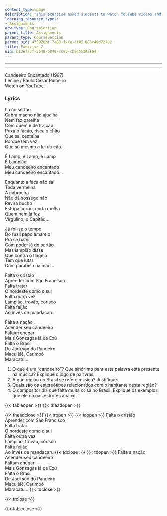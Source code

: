 ```yaml
---
content_type: page
description: 'This exercise asked students to watch YouTube videos and answer questions. '
learning_resource_types:
- Assignments
ocw_type: CourseSection
parent_title: Assignments
parent_type: CourseSection
parent_uid: 475970bf-7a88-f2fe-4f05-686c40d72782
title: Exercise 2
uid: b12efa7f-5548-e849-cc95-cb9455342fb4
---
```


* * *

* * *

Candeeiro Encantado (1997)  
Lenine / Paulo César Pinheiro  
Watch on [YouTube](https://www.youtube.com/watch?v=MvlFyQQ3k6I).

### Lyrics

Lá no sertão  
Cabra macho não ajoelha  
Nem faz parelha  
Com quem é de traição  
Puxa o facão, risca o chão  
Que sai centelha  
Porque tem vez  
Que só mesmo a lei do cão...

É Lamp, é Lamp, é Lamp  
É Lampião  
Meu candeeiro encantado  
Meu candeeiro encantado...

Enquanto a faca não sai  
Toda vermelha  
A cabroeira  
Não dá sossego não  
Revira bucho  
Estripa corno, corta orelha  
Quem nem já fez  
Virgulino, o Capitão...

Já foi-se o tempo  
Do fuzil papo amarelo  
Prá se bater  
Com poder lá do sertão  
Mas lampião disse  
Que contra o flagelo  
Tem que lutar  
Com parabelo na mão...

Falta o cristão  
Aprender com São Francisco  
Falta tratar  
O nordeste como o sul  
Falta outra vez  
Lampião, trovão, corisco  
Falta feijão  
Ao invés de mandacaru

Falta a nação  
Acender seu candeeiro  
Faltam chegar  
Mais Gonzagas lá de Exú  
Falta o Brasil  
De Jackson do Pandeiro  
Maculêlê, Carimbó  
Maracatu...

1.  O que é um “candeeiro”? Que sinônimo para esta palavra está presente na música? Explique o jogo de palavras.
2.  A que região do Brasil se refere música? Justifique.
3.  Quais são os estereótipos relacionados com o habitante desta região?
4.  O compositor diz que falta muita coisa no Brasil. Explique os exemplos que ele dá nas estrofes abaixo.

{{< tableopen >}}
{{< theadopen >}}

{{< theadclose >}}
{{< tropen >}}
{{< tdopen >}}
Falta o cristão  
Aprender com São Francisco  
Falta tratar  
O nordeste como o sul  
Falta outra vez  
Lampião, trovão, corisco  
Falta feijão  
Ao invés de mandacaru
{{< tdclose >}}
{{< tdopen >}}
Falta a nação  
Acender seu candeeiro  
Faltam chegar  
Mais Gonzagas lá de Exú  
Falta o Brasil  
De Jackson do Pandeiro  
Maculêlê, Carimbó  
Maracatu...
{{< tdclose >}}

{{< trclose >}}

{{< tableclose >}}